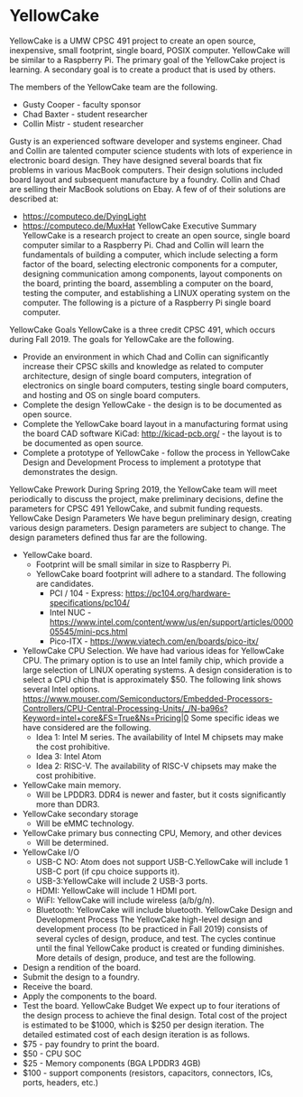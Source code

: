 # YellowCake

YellowCake is a UMW CPSC 491 project to create an open source, inexpensive, small footprint, single board, POSIX computer. YellowCake will be similar to a Raspberry Pi. The primary goal of the YellowCake project is learning. A secondary goal is to create a product that is used by others.


The members of the YellowCake team are the following.
* Gusty Cooper - faculty sponsor
* Chad Baxter - student researcher
* Collin Mistr - student researcher


Gusty is an experienced software developer and systems engineer. Chad and Collin are talented computer science students with lots of experience in electronic board design. They have designed several boards that fix problems in various MacBook computers. Their design solutions included board layout and subsequent manufacture by a foundry. Collin and Chad are selling their MacBook solutions on Ebay. A few of of their solutions are described at: 


* https://computeco.de/DyingLight
* https://computeco.de/MuxHat
YellowCake Executive Summary
YellowCake is a research project to create an open source, single board computer similar to a Raspberry Pi. Chad and Collin will learn the fundamentals of building a computer, which include selecting a form factor of the board, selecting electronic components for a computer, designing communication among components, layout components on the board, printing the board, assembling a computer on the board, testing the computer, and establishing a LINUX operating system on the computer. The following is a picture of a Raspberry Pi single board computer.


  

YellowCake Goals
YellowCake is a three credit CPSC 491, which occurs during Fall 2019. The goals for YellowCake are the following.
* Provide an environment in which Chad and Collin can significantly increase their CPSC skills and knowledge as related to computer architecture, design of single board computers, integration of electronics on single board computers, testing single board computers, and hosting and OS on single board computers.
* Complete the design YellowCake - the design is to be documented as open source.
* Complete the YellowCake board layout in a manufacturing format using the board CAD software KiCad: http://kicad-pcb.org/ - the layout is to be documented as open source.
* Complete a prototype of YellowCake - follow the process in YellowCake Design and Development Process to implement a prototype that demonstrates the design.


YellowCake Prework
During Spring 2019, the YellowCake team will meet periodically to discuss the project, make preliminary decisions, define the parameters for CPSC 491 YellowCake, and submit funding requests. 
YellowCake Design Parameters
We have begun preliminary design, creating various design parameters. Design parameters are subject to change. The design parameters defined thus far are the following.
* YellowCake board.
   * Footprint will be small similar in size to Raspberry Pi.
   * YellowCake board footprint will adhere to a standard. The following are candidates.
      * PCI / 104 - Express:  https://pc104.org/hardware-specifications/pc104/
      * Intel NUC - https://www.intel.com/content/www/us/en/support/articles/000005545/mini-pcs.html
      * Pico-ITX - https://www.viatech.com/en/boards/pico-itx/ 
* YellowCake CPU Selection. We have had various ideas for YellowCake CPU. The primary option is to use an Intel family chip, which provide a large selection of LINUX operating systems. A design consideration is to select a CPU chip that is approximately $50. The following link shows several Intel options.
https://www.mouser.com/Semiconductors/Embedded-Processors-Controllers/CPU-Central-Processing-Units/_/N-ba96s?Keyword=intel+core&FS=True&Ns=Pricing|0
Some specific ideas we have considered are the following.
   * Idea 1: Intel M series. The availability of Intel M chipsets may make the cost prohibitive.
   * Idea 3: Intel Atom
   * Idea 2: RISC-V. The availability of RISC-V chipsets may make the cost prohibitive.
* YellowCake main memory. 
   * Will be LPDDR3. DDR4 is newer and faster, but it costs significantly more than DDR3.
* YellowCake secondary storage 
   * Will be eMMC technology.
* YellowCake primary bus connecting CPU, Memory, and other devices 
   * Will be determined.
* YellowCake I/O
   * USB-C NO: Atom does not support USB-C.YellowCake will include 1 USB-C port (if cpu choice supports it).
   * USB-3:YellowCake will include 2 USB-3 ports.
   * HDMI: YellowCake will include 1 HDMI port.
   * WiFI: YellowCake will include wireless (a/b/g/n).
   * Bluetooth: YellowCake will include bluetooth.
YellowCake Design and Development Process
The YellowCake high-level design and development process (to be practiced in Fall 2019) consists of several cycles of design, produce, and test. The cycles continue until the final YellowCake product is created or funding diminishes. More details of design, produce, and test are the following.
* Design a rendition of the board.
* Submit the design to a foundry.
* Receive the board.
* Apply the components to the board.
* Test the board. 
YellowCake Budget
We expect up to four iterations of the design process to achieve the final design. Total cost of the project is estimated to be $1000, which is $250 per design iteration. The detailed estimated cost of each design iteration is as follows.
* $75 - pay foundry to print the board.
* $50 - CPU SOC
* $25 - Memory components (BGA LPDDR3 4GB)
* $100 - support components (resistors, capacitors, connectors, ICs, ports,
headers, etc.)
